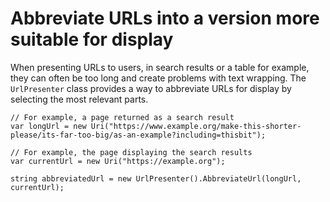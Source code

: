 # Abbreviate URLs into a version more suitable for display

When presenting URLs to users, in search results or a table for example, they can often be too long and create problems with text wrapping. The `UrlPresenter` class provides a way to abbreviate URLs for display by selecting the most relevant parts.

	// For example, a page returned as a search result
	var longUrl = new Uri("https://www.example.org/make-this-shorter-please/its-far-too-big/as-an-example?including=thisbit");

	// For example, the page displaying the search results
	var currentUrl = new Uri("https://example.org");

	string abbreviatedUrl = new UrlPresenter().AbbreviateUrl(longUrl, currentUrl);